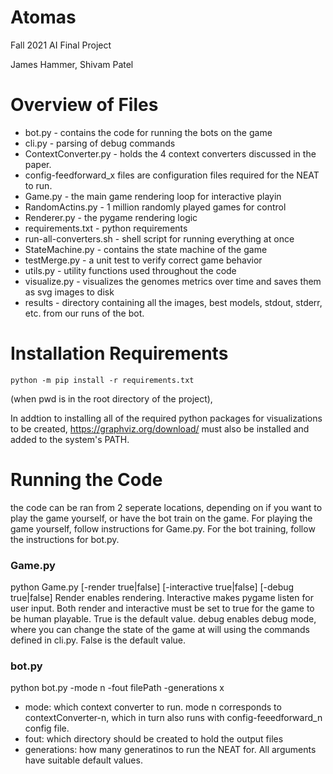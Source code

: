 # Atomas
Fall 2021 AI Final Project

James Hammer, Shivam Patel

# Overview of Files
- bot.py - contains the code for running the bots on the game
- cli.py - parsing of debug commands
- ContextConverter.py - holds the 4 context converters discussed in the paper.
- config-feedforward_x files are configuration files required for the NEAT to run.
- Game.py - the main game rendering loop for interactive playin
- RandomActins.py - 1 million randomly played games for control
- Renderer.py - the pygame rendering logic
- requirements.txt - python requirements
- run-all-converters.sh - shell script for running everything at once
- StateMachine.py - contains the state machine of the game
- testMerge.py - a unit test to verify correct game behavior
- utils.py - utility functions used throughout the code
- visualize.py - visualizes the genomes metrics over time and saves them as svg images to disk
- results - directory containing all the images, best models, stdout, stderr, etc. from our runs of the bot.

# Installation Requirements
    python -m pip install -r requirements.txt 
(when pwd is in the root directory of the project), 
    
In addtion to installing all of the required python packages for visualizations to be created, https://graphviz.org/download/ must also be installed and added to the system's PATH. 

# Running the Code
the code can be ran from 2 seperate locations, depending on if you want to play the game yourself, or have the bot train on the game.
For playing the game yourself, follow instructions for Game.py.
For the bot training, follow the instructions for bot.py.

### Game.py
python Game.py [-render true|false] [-interactive true|false] [-debug true|false]
    Render enables rendering.
    Interactive makes pygame listen for user input.
    Both render and interactive must be set to true for the game to be human playable. True is the default value.
    debug enables debug mode, where you can change the state of the game at will using the commands defined in cli.py. False is the default value.

### bot.py
python bot.py -mode n -fout filePath -generations x

- mode: which context converter to run. mode n corresponds to contextConverter-n,
    which in turn also runs with config-feeedforward_n config file.
- fout: which directory should be created to hold the output files
- generations: how many generatinos to run the NEAT for. All arguments have suitable default values.
